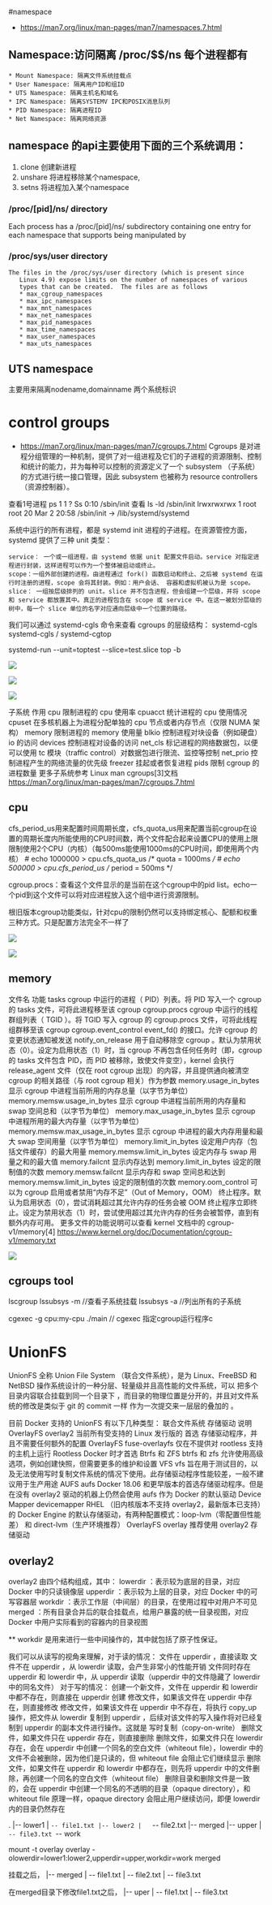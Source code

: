 #namespace

* https://man7.org/linux/man-pages/man7/namespaces.7.html

## Namespace:访问隔离 /proc/$$/ns 每个进程都有

    * Mount Namespace: 隔离文件系统挂载点
    * User Namespace: 隔离用户ID和组ID
    * UTS Namespace: 隔离主机名和域名
    * IPC Namespace: 隔离SYSTEMV IPC和POSIX消息队列
    * PID Namespace: 隔离进程ID
    * Net Namespace: 隔离网络资源

## namespace 的api主要使用下面的三个系统调用：

1. clone 创建新进程
2. unshare 将进程移除某个namespace,
3. setns 将进程加入某个namespace

### /proc/[pid]/ns/ directory

 Each process has a /proc/[pid]/ns/ subdirectory containing one
       entry for each namespace that supports being manipulated by

### /proc/sys/user directory

    The files in the /proc/sys/user directory (which is present since
       Linux 4.9) expose limits on the number of namespaces of various
       types that can be created.  The files are as follows
       * max_cgroup_namespaces
       * max_ipc_namespaces
       * max_mnt_namespaces
       * max_net_namespaces
       * max_pid_namespaces
       * max_time_namespaces
       * max_user_namespaces
       * max_uts_namespaces

## UTS namespace

 主要用来隔离nodename,domainname 两个系统标识

# control groups

* https://man7.org/linux/man-pages/man7/cgroups.7.html
  Cgroups 是对进程分组管理的一种机制，提供了对一组进程及它们的子进程的资源限制、控制和统计的能力，并为每种可以控制的资源定义了一个 subsystem （子系统）的方式进行统一接口管理，因此 subsystem 也被称为 resource controllers （资源控制器）。

查看1号进程 ps 1 
          1 ?        Ss     0:10 /sbin/init
查看 ls -ld   /sbin/init
    lrwxrwxrwx 1 root root 20 Mar  2 20:58 /sbin/init -> /lib/systemd/systemd

系统中运行的所有进程，都是 systemd init 进程的子进程。在资源管控方面，systemd 提供了三种 unit 类型：

    service： 一个或一组进程，由 systemd 依据 unit 配置文件启动。service 对指定进程进行封装，这样进程可以作为一个整体被启动或终止。
    scope：一组外部创建的进程。由进程通过 fork() 函数启动和终止、之后被 systemd 在运行时注册的进程，scope 会将其封装。例如：用户会话、 容器和虚拟机被认为是 scope。
    slice： 一组按层级排列的 unit。slice 并不包含进程，但会组建一个层级，并将 scope 和 service 都放置其中。真正的进程包含在 scope 或 service 中。在这一被划分层级的树中，每一个 slice 单位的名字对应通向层级中一个位置的路径。

我们可以通过 systemd-cgls 命令来查看 cgroups 的层级结构：
     systemd-cgls
     systemd-cgls /
     systemd-cgtop

  systemd-run  --unit=toptest  --slice=test.slice top -b

![](/Users/libinbin/Library/Application%20Support/marktext/images/2023-04-06-21-31-56-image.png)



![](/Users/libinbin/Library/Application%20Support/marktext/images/2023-04-06-21-39-52-image.png)

![](/Users/libinbin/Library/Application%20Support/marktext/images/2023-04-06-21-47-22-image.png)

子系统    作用
cpu    限制进程的 cpu 使用率
cpuacct    统计进程的 cpu 使用情况
cpuset    在多核机器上为进程分配单独的 cpu 节点或者内存节点（仅限 NUMA 架构）
memory    限制进程的 memory 使用量
blkio    控制进程对块设备（例如硬盘） io 的访问
devices    控制进程对设备的访问
net_cls    标记进程的网络数据包，以便可以使用 tc 模块（traffic control）对数据包进行限流、监控等控制
net_prio    控制进程产生的网络流量的优先级
freezer    挂起或者恢复进程
pids    限制 cgroup 的进程数量
更多子系统参考 Linux man cgroups[3]文档    https://man7.org/linux/man-pages/man7/cgroups.7.html

## cpu

cfs_period_us用来配置时间周期长度，cfs_quota_us用来配置当前cgroup在设置的周期长度内所能使用的CPU时间数，两个文件配合起来设置CPU的使用上限
    限制使用2个CPU（内核）（每500ms能使用1000ms的CPU时间，即使用两个内核）
           # echo 1000000 > cpu.cfs_quota_us /* quota = 1000ms */
           # echo 500000 > cpu.cfs_period_us /* period = 500ms */

cgroup.procs：查看这个文件显示的是当前在这个cgroup中的pid list。echo一个pid到这个文件可以将对应进程放入这个组中进行资源限制。

根旧版本cgroup功能类似，针对cpu的限制仍然可以支持绑定核心、配额和权重三种方式。只是配置方法完全不一样了

![](/Users/libinbin/Library/Application%20Support/marktext/images/2023-04-06-22-05-49-image.png)

![](/Users/libinbin/Library/Application%20Support/marktext/images/2023-04-06-22-06-13-image.png)

## memory

文件名    功能
tasks    cgroup 中运行的进程（ PID）列表。将 PID 写入一个 cgroup 的 tasks 文件，可将此进程移至该 cgroup
cgroup.procs    cgroup 中运行的线程群组列表（ TGID ）。将 TGID 写入 cgroup 的 cgroup.procs 文件，可将此线程组群移至该 cgroup
cgroup.event_control    event_fd() 的接口。允许 cgroup 的变更状态通知被发送
notify_on_release    用于自动移除空 cgroup 。默认为禁用状态（0）。设定为启用状态（1）时，当 cgroup 不再包含任何任务时（即，cgroup 的 tasks 文件包含 PID，而 PID 被移除，致使文件变空），kernel 会执行 release_agent 文件（仅在 root cgroup 出现）的内容，并且提供通向被清空 cgroup 的相关路径（与 root cgroup 相关）作为参数
memory.usage_in_bytes    显示 cgroup 中进程当前所用的内存总量（以字节为单位）
memory.memsw.usage_in_bytes    显示 cgroup 中进程当前所用的内存量和 swap 空间总和（以字节为单位）
memory.max_usage_in_bytes    显示 cgroup 中进程所用的最大内存量（以字节为单位）
memory.memsw.max_usage_in_bytes    显示 cgroup 中进程的最大内存用量和最大 swap 空间用量（以字节为单位）
memory.limit_in_bytes    设定用户内存（包括文件缓存）的最大用量
memory.memsw.limit_in_bytes    设定内存与 swap 用量之和的最大值
memory.failcnt    显示内存达到 memory.limit_in_bytes 设定的限制值的次数
memory.memsw.failcnt    显示内存和 swap 空间总和达到 memory.memsw.limit_in_bytes 设定的限制值的次数
memory.oom_control    可以为 cgroup 启用或者禁用“内存不足”（Out of Memory，OOM） 终止程序。默认为启用状态（0），尝试消耗超过其允许内存的任务会被 OOM 终止程序立即终止。设定为禁用状态（1）时，尝试使用超过其允许内存的任务会被暂停，直到有额外内存可用。
更多文件的功能说明可以查看 kernel 文档中的 cgroup-v1/memory[4]    https://www.kernel.org/doc/Documentation/cgroup-v1/memory.txt

![](/Users/libinbin/Library/Application%20Support/marktext/images/2023-04-06-22-06-44-image.png)

## cgroups tool

lscgroup
lssubsys -m //查看子系统挂载
lssubsys -a //列出所有的子系统

cgexec -g cpu:my-cpu ./main // cgexec 指定cgroup运行程序c



# UnionFS

UnionFS 全称 Union File System （联合文件系统），是为 Linux、FreeBSD 和 NetBSD 操作系统设计的一种分层、轻量级并且高性能的文件系统，可以 把多个目录内容联合挂载到同一个目录下 ，而目录的物理位置是分开的，并且对文件系统的修改是类似于 git 的 commit 一样 作为一次提交来一层层的叠加的 。

目前 Docker 支持的 UnionFS 有以下几种类型：
联合文件系统    存储驱动    说明
OverlayFS    overlay2    当前所有受支持的 Linux 发行版的 首选 存储驱动程序，并且不需要任何额外的配置
OverlayFS    fuse-overlayfs    仅在不提供对 rootless 支持的主机上运行 Rootless Docker 时才首选
Btrfs 和 ZFS    btrfs 和 zfs    允许使用高级选项，例如创建快照，但需要更多的维护和设置
VFS    vfs    旨在用于测试目的，以及无法使用写时复制文件系统的情况下使用。此存储驱动程序性能较差，一般不建议用于生产用途
AUFS    aufs    Docker 18.06 和更早版本的首选存储驱动程序。但是在没有 overlay2 驱动的机器上仍然会使用 aufs 作为 Docker 的默认驱动
Device Mapper    devicemapper    RHEL （旧内核版本不支持 overlay2，最新版本已支持）的 Docker Engine 的默认存储驱动，有两种配置模式：loop-lvm（零配置但性能差） 和 direct-lvm（生产环境推荐）
OverlayFS    overlay    推荐使用 overlay2 存储驱动

## overlay2

overlay2 由四个结构组成，其中：
lowerdir ：表示较为底层的目录，对应 Docker 中的只读镜像层
upperdir ：表示较为上层的目录，对应 Docker 中的可写容器层
workdir ：表示工作层（中间层）的目录，在使用过程中对用户不可见
merged ：所有目录合并后的联合挂载点，给用户暴露的统一目录视图，对应 Docker 中用户实际看到的容器内的目录视图

** workdir 是用来进行一些中间操作的，其中就包括了原子性保证。

我们可以从读写的视角来理解，对于读的情况：
文件在 upperdir ，直接读取
文件不在 upperdir ，从 lowerdir 读取，会产生非常小的性能开销
文件同时存在 upperdir 和 lowerdir 中，从 upperdir 读取（upperdir 中的文件隐藏了 lowerdir 中的同名文件）
对于写的情况：
创建一个新文件，文件在 upperdir 和 lowerdir 中都不存在，则直接在 upperdir 创建
修改文件，如果该文件在 upperdir 中存在，则直接修改
修改文件，如果该文件在 upperdir 中不存在，将执行 copy_up 操作，把文件从 lowerdir 复制到 upperdir ，后续对该文件的写入操作将对已经复制到 upperdir 的副本文件进行操作。这就是 写时复制（copy-on-write）
删除文件，如果文件只在 upperdir 存在，则直接删除
删除文件，如果文件只在 lowerdir 存在，会在 upperdir 中创建一个同名的空白文件（whiteout file），lowerdir 中的文件不会被删除，因为他们是只读的，但 whiteout file 会阻止它们继续显示
删除文件，如果文件在 upperdir 和 lowerdir 中都存在，则先将 upperdir 中的文件删除，再创建一个同名的空白文件（whiteout file）
删除目录和删除文件是一致的，会在 upperdir 中创建一个同名的不透明的目录（opaque directory），和 whiteout file 原理一样，opaque directory 会阻止用户继续访问，即便 lowerdir 内的目录仍然存在

.
|-- lower1
|   `-- file1.txt
|-- lower2
|   `-- file2.txt
|-- merged
|-- upper
|   `-- file3.txt
`-- work

mount -t overlay overlay -olowerdir=lower1:lower2,upperdir=upper,workdir=work merged

挂载之后，
|-- merged
|   -- file1.txt
|   -- file2.txt
|   -- file3.txt

在merged目录下修改file1.txt之后，
|-- uper
|   -- file1.txt
|   -- file3.txt
